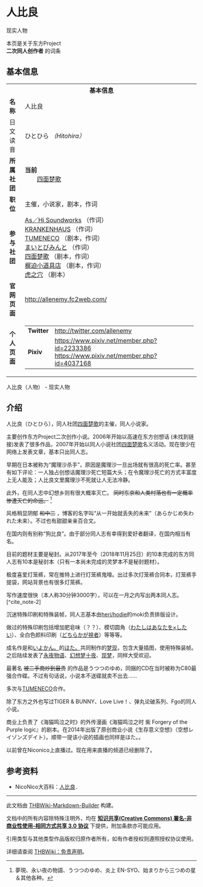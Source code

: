 # 人比良

<!-- source html: G:\repos\THBWiki-Markdown-Builder\THBWikiMarkdown\Temp\main\5\5a\ns0%3A%E4%BA%BA%E6%AF%94%E8%89%AF.html -->

现实人物

本页是关于东方Project  
 **二次同人创作者** 的词条
## 基本信息

<table><tbody><tr><th colspan="3">基本信息</th></tr><tr><td class="label"><b>名称</b></td><td> 人比良 </td></tr><tr><td class="label">日文读音</td><td> ひとひら <i>（Hitohira）</i> </td></tr><tr><td class="label"><b>所属社团</b></td><td><b>当前</b><div style="margin-left:2em;"><a href="./四面楚歌.md" title="四面楚歌">四面楚歌</a></div></td></tr><tr><td class="label"><b>职位</b></td><td>主催，小说家，剧本，作词</td></tr><tr><td class="label"><b>参与社团</b></td><td><a href="/As%EF%BC%8FHi_Soundworks" title="As／Hi Soundworks">As／Hi Soundworks</a> （作词）<br><a href="/index.php?title=KRANKENHAUS&amp;action=edit&amp;redlink=1" class="new" title="KRANKENHAUS（页面不存在）">KRANKENHAUS</a> （作词）<br><a href="./TUMENECO.md" title="TUMENECO">TUMENECO</a> （剧本，作词）<br><a href="./まいとびみんと.md" title="まいとびみんと">まいとびみんと</a> （作词）<br><a href="./四面楚歌.md" title="四面楚歌">四面楚歌</a> （剧本，作词）<br><a href="./梶迫小道具店.md" title="梶迫小道具店">梶迫小道具店</a> （剧本，作词）<br><a href="./虎之穴.md" title="虎之穴">虎之穴</a> （剧本）</td></tr><tr><td class="label"><b>官网页面</b></td><td><a rel="nofollow" class="external free" href="http://allenemy.fc2web.com/">http://allenemy.fc2web.com/</a></td></tr><tr><td class="label"><b>个人页面</b></td><td><table border="0" cellspacing="0" cellpadding="0"><tbody><tr><td><b>Twitter</b></td><td><a rel="nofollow" class="external free" href="http://twitter.com/allenemy">http://twitter.com/allenemy</a></td></tr><tr><td><b>Pixiv</b></td><td><a rel="nofollow" class="external free" href="https://www.pixiv.net/member.php?id=2233386">https://www.pixiv.net/member.php?id=2233386</a>　<a rel="nofollow" class="external free" href="https://www.pixiv.net/member.php?id=4037168">https://www.pixiv.net/member.php?id=4037168</a></td></tr></tbody></table></td></tr></tbody></table>

人比良（人物） - 现实人物
## 介绍
  
人比良（ひとひら），同人社团[四面楚歌](./四面楚歌.md)的主催，同人小说家。
  
  
主要创作东方Project二次创作小说。2006年开始以高速在东方创想话 (未找到链接)发表了很多作品，2007年开始以同人小说社团[四面楚歌](./四面楚歌.md)名义活动。现在很少在网络上发表文章，基本只出同人志。
  
  
早期在日本被称为“魔理沙杀手”，原因是魔理沙一旦出场就有很高的死亡率。甚至有如下评论：一人独占创想话魔理沙死亡短篇大头；在令魔理沙死亡的方式丰富度上无人能及；人比良文里魔理沙不死就让人无法冷静。  

此外，在同人志中幻想乡则有很大概率灭亡。 ~~同时东京和人类村落也有一定概率惨遭灭亡的命运。~~ [^cite_note-1]  

风格稍显阴郁 ~~和中二~~ ，博客的名字叫“从一开始就丢失的未来”（あらかじめ失われた未来）。不过也有甜甜亲亲百合文。  

在国内则有别称“狗比良”。由于部分同人志有幸得到爱好者翻译，在国内相当有名。  

目前的题材主要是秘封。从2017年至今（2018年11月25日）的10本完成的东方同人志有10本是秘封本（只有一本尚未完成的灵梦本不是秘封题材）。
  
  
极度喜爱灯笼裤，常在推特上进行灯笼裤鬼嚎。出过多次灯笼裤合同本，灯笼裤手提袋，网站背景也有很多灯笼裤。
  
  
写作速度很快（本人称30分钟3000字），可以在一月之内写出两本同人志。[^cite_note-2]
  
  
沉迷特殊印刷和特殊装帧，同人志基本由[heri/hodie](http://herihodie.net/)的moki负责排版设计。  

做过的特殊印刷包括增加肥皂味（？？）、模切圆角（[わたしはあなたを×したい](./わたしはあなたを×したい.md)）、全白色颜料印刷（[どちらかが視者](./どちらかが視者.md)）等等等。
  
  
成名作是和[いよかん。](./いよかん。.md)的[ほた。](./ほた。.md)共同制作的[梦现](./夢現（同人志）.md)，包含大量插图，使用特殊装帧。之后陆续发表了[永夜物语](./永い夜の物語（同人志）.md)、[幻想梦十夜](./幻想夢十夜.md)、[现梦](./うつつのゆめ_上巻.md)，同样大受欢迎。  

最著名 ~~被二手商炒到最贵~~ 的作品是うつつのゆめ，同捆的CD在当时被称为C80最强合作碟。不过有句话说，小说本不送碟就卖不出去……  

多次与[TUMENECO](./TUMENECO.md)合作。
  
  
除了东方之外也写过TIGER &amp; BUNNY、Love Live！、弹丸论破系列、Fgo的同人小说。
  
  
商业上负责了《海猫鸣泣之时》的外传漫画《海猫鸣泣之时 紫 Forgery of the Purple logic』的剧本。在2014年出版了原创商业小说《生存意义空想》（空想レイゾンズデイト）。顺带一提该小说的插画也同样是ほた。。
  
  
以前曾在Niconico上直播过。现在用来直播的频道已经删除了。
  

## 参考资料
- NicoNico大百科：[人比良](https://dic.nicovideo.jp/a/人比良)．


[^cite_note-1]: 夢現、永い夜の物語、うつつのゆめ、炎上 EN-SYO、始まりから三つめの星＆其他各种。





---

此文档由 [THBWiki-Markdown-Builder](https://github.com/Delsin-Yu/THBWiki-Markdown-Builder) 构建。

文档中的所有内容除特殊注明外，均在 [**知识共享(Creative Commons) 署名-非商业性使用-相同方式共享 3.0 协议**](https://creativecommons.org/licenses/by-sa/3.0/deed.zh-hans) 下提供，附加条款亦可能应用。

引用类型与其他类型作品版权归原作者所有，如有作者授权则遵照授权协议使用。

详细请查阅 [THBWiki：免责声明](https://thbwiki.cc/THBWiki:%E5%85%8D%E8%B4%A3%E5%A3%B0%E6%98%8E)。

